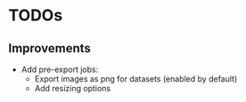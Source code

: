 # TODOs

## Improvements

- Add pre-export jobs:
  - Export images as png for datasets (enabled by default)
  - Add resizing options
